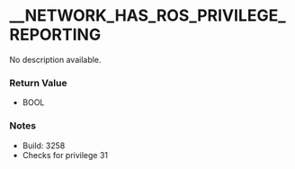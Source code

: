 # __NETWORK_HAS_ROS_PRIVILEGE_REPORTING

No description available.

### Return Value
* BOOL

### Notes
* Build: 3258
* Checks for privilege 31

